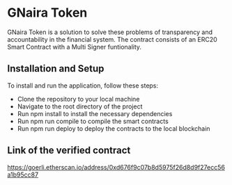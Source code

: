 # GNaira Token

GNaira Token is a solution to solve these problems of transparency and accountability in the financial system. The contract consists of an ERC20 Smart Contract with a Multi Signer funtionality.

## Installation and Setup
To install and run the application, follow these steps:

* Clone the repository to your local machine
* Navigate to the root directory of the project
* Run npm install to install the necessary dependencies
* Run npm run compile to compile the smart contracts
* Run npm run deploy to deploy the contracts to the local blockchain

## Link of the verified contract
https://goerli.etherscan.io/address/0xd676f9c07b8d5975f26d8d9f27ecc56a1b95cc87
